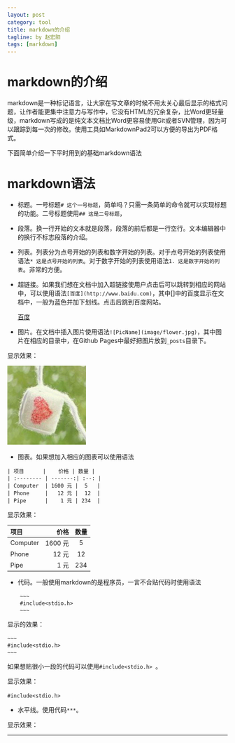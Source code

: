 ```yaml
---
layout: post
category: tool
title: markdown的介绍
tagline: by 赵宏阳
tags: [markdown]
---
```


<!--more-->

# markdown的介绍

markdown是一种标记语言，让大家在写文章的时候不用太关心最后显示的格式问题，让作者能更集中注意力与写作中，它没有HTML的冗余复杂，比Word更轻量级，markdown写成的是纯文本文档比Word更容易使用Git或者SVN管理，因为可以跟踪到每一次的修改。使用工具如MarkdownPad2可以方便的导出为PDF格式。

下面简单介绍一下平时用到的基础markdown语法

# markdown语法

* 标题。一号标题`# 这个一号标题`，简单吗？只需一条简单的命令就可以实现标题的功能。二号标题使用`## 这是二号标题`，

* 段落。换一行开始的文本就是段落，段落的前后都是一行空行。文本编辑器中的换行不标志段落的介绍。

* 列表。列表分为点号开始的列表和数字开始的列表。对于点号开始的列表使用语法`* 这是点号开始的列表`。对于数字开始的列表使用语法`1. 这是数字开始的列表`。非常的方便。

* 超链接。如果我们想在文档中加入超链接使用户点击后可以跳转到相应的网站中，可以使用语法`[百度](http://www.baidu.com)`，其中[]中的百度显示在文档中，一般为蓝色并加下划线。点击后跳到百度网站。

	[百度](http://www.baidu.com)

* 图片。在文档中插入图片使用语法`![PicName](image/flower.jpg)`，其中图片在相应的目录中，在Github Pages中最好把图片放到`_posts`目录下。

显示效果：

![头像](image/avatar.jpg)

* 图表。如果想加入相应的图表可以使用语法

~~~
| 项目      |    价格 | 数量 |
| :-------- | -------:| :--: |
| Computer  | 1600 元 |  5   |
| Phone     |   12 元 |  12  |
| Pipe      |    1 元 | 234  |
~~~

显示效果：

| 项目      |    价格 | 数量 |
| :-------- | -------:| :--: |
| Computer  | 1600 元 |  5   |
| Phone     |   12 元 |  12  |
| Pipe      |    1 元 | 234  |

* 代码。一般使用markdown的是程序员，一言不合贴代码时使用语法

~~~
	~~~
	#include<stdio.h>
	~~~	
~~~

显示的效果：

	~~~
	#include<stdio.h>
	~~~
	
如果想贴很小一段的代码可以使用``#include<stdio.h> ``。

显示效果：

`#include<stdio.h> `

* 水平线。使用代码`***`。

显示效果：

***

